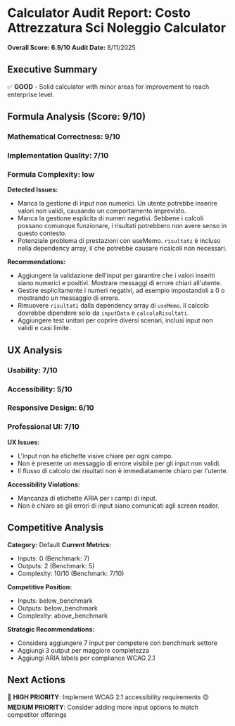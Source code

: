 # Calculator Audit Report: Costo Attrezzatura Sci Noleggio Calculator

**Overall Score: 6.9/10**
**Audit Date:** 8/11/2025

## Executive Summary

✅ **GOOD** - Solid calculator with minor areas for improvement to reach enterprise level.

## Formula Analysis (Score: 9/10)

### Mathematical Correctness: 9/10
### Implementation Quality: 7/10
### Formula Complexity: low

**Detected Issues:**
- Manca la gestione di input non numerici. Un utente potrebbe inserire valori non validi, causando un comportamento imprevisto.
- Manca la gestione esplicita di numeri negativi. Sebbene i calcoli possano comunque funzionare, i risultati potrebbero non avere senso in questo contesto.
- Potenziale problema di prestazioni con useMemo.  `risultati` è incluso nella dependency array, il che potrebbe causare ricalcoli non necessari.

**Recommendations:**
- Aggiungere la validazione dell'input per garantire che i valori inseriti siano numerici e positivi. Mostrare messaggi di errore chiari all'utente.
- Gestire esplicitamente i numeri negativi, ad esempio impostandoli a 0 o mostrando un messaggio di errore.
- Rimuovere `risultati` dalla dependency array di `useMemo`. Il calcolo dovrebbe dipendere solo da `inputData` e `calcolaRisultati`.
- Aggiungere test unitari per coprire diversi scenari, inclusi input non validi e casi limite.

## UX Analysis

### Usability: 7/10
### Accessibility: 5/10  
### Responsive Design: 6/10
### Professional UI: 7/10

**UX Issues:**
- L'input non ha etichette visive chiare per ogni campo.
- Non è presente un messaggio di errore visibile per gli input non validi.
- Il flusso di calcolo dei risultati non è immediatamente chiaro per l'utente.

**Accessibility Violations:**
- Mancanza di etichette ARIA per i campi di input.
- Non è chiaro se gli errori di input siano comunicati agli screen reader.

## Competitive Analysis

**Category:** Default
**Current Metrics:**
- Inputs: 0 (Benchmark: 7)
- Outputs: 2 (Benchmark: 5)
- Complexity: 10/10 (Benchmark: 7/10)

**Competitive Position:**
- Inputs: below_benchmark
- Outputs: below_benchmark  
- Complexity: above_benchmark

**Strategic Recommendations:**
- Considera aggiungere 7 input per competere con benchmark settore
- Aggiungi 3 output per maggiore completezza
- Aggiungi ARIA labels per compliance WCAG 2.1

## Next Actions

🔴 **HIGH PRIORITY**: Implement WCAG 2.1 accessibility requirements
🟡 **MEDIUM PRIORITY**: Consider adding more input options to match competitor offerings
